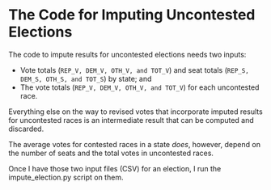 # The Code for Imputing Uncontested Elections

The code to impute results for uncontested elections needs two inputs:

- Vote totals (`REP_V, DEM_V, OTH_V, and TOT_V`) and seat totals (`REP_S, DEM_S, OTH_S, and TOT_S`) by state; and
- The vote totals (`REP_V, DEM_V, OTH_V, and TOT_V`) for each uncontested race.

Everything else on the way to revised votes that incorporate imputed results for uncontested races is an intermediate result that can be computed and discarded. 

The average votes for contested races in a state *does*, however, depend on the number of seats and the total votes in uncontested races. 

Once I have those two input files (CSV) for an election, I run the impute_election.py script on them.